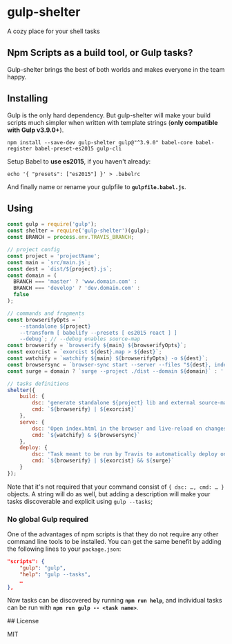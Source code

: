 # gulp-shelter
A cozy place for your shell tasks

## Npm Scripts as a build tool, or Gulp tasks?

Gulp-shelter brings the best of both worlds and makes everyone in the team happy.

## Installing

Gulp is the only hard dependency. But gulp-shelter will make your build scripts much simpler when written with template strings (**only compatible with Gulp v3.9.0+**).

`npm install --save-dev gulp-shelter gulp@"^3.9.0" babel-core babel-register babel-preset-es2015 gulp-cli`

Setup Babel to **use es2015**, if you haven't already:

`echo '{ "presets": ["es2015"] }' > .babelrc`

And finally name or rename your gulpfile to **`gulpfile.babel.js`**.

## Using

```js
const gulp = require('gulp');
const shelter = require('gulp-shelter')(gulp);
const BRANCH = process.env.TRAVIS_BRANCH;

// project config
const project = 'projectName';
const main = `src/main.js`;
const dest = `dist/${project}.js`;
const domain = (
  BRANCH === 'master' ? 'www.domain.com' :
  BRANCH === 'develop' ? 'dev.domain.com' :
  false
);

// commands and fragments
const browserifyOpts = `
	--standalone ${project}
	--transform [ babelify --presets [ es2015 react ] ]
	--debug`; // --debug enables source-map
const browserify = `browserify ${main} ${browserifyOpts}`;
const exorcist = `exorcist ${dest}.map > ${dest}`;
const watchify = `watchify ${main} ${browserifyOpts} -o ${dest}`;
const browsersync = `browser-sync start --server --files "${dest}, index.html"`;
const surge = domain ? `surge --project ./dist --domain ${domain}` : ':'; // ':' is noop in bash

// tasks definitions
shelter({
	build: {
		dsc: 'generate standalone ${project} lib and external source-map',
		cmd: `${browserify} | ${exorcist}`
	},
	serve: {
		dsc: 'Open index.html in the browser and live-reload on changes',
		cmd: `${watchify} & ${browsersync}`
	},
	deploy: {
		dsc: 'Task meant to be run by Travis to automatically deploy on Surge',
		cmd: `${browserify} | ${exorcist} && ${surge}`
	}
});
```

Note that it's not required that your command consist of `{ dsc: …, cmd: … }` objects.
A string will do as well, but adding a description will make your tasks discoverable and explicit using `gulp --tasks`;

### No global Gulp required

One of the advantages of npm scripts is that they do not require any other command line tools to be installed.
You can get the same benefit by adding the following lines to your `package.json`:
```json
"scripts": {
	"gulp": "gulp",
    "help": "gulp --tasks",
	…
},
```

Now tasks can be discovered by running **`npm run help`**, and individual tasks can be run with **`npm run gulp -- <task name>`**.

## License

MIT
